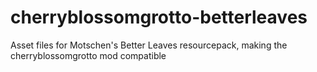# cherryblossomgrotto-betterleaves
Asset files for Motschen's Better Leaves resourcepack, making the cherryblossomgrotto mod compatible
